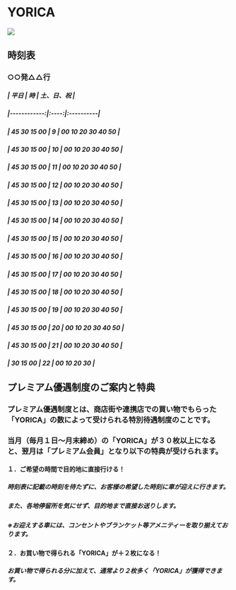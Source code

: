# YORICA  
  
![](map.jpg)  
  
## 時刻表  
  
### ○○発△△行  
##### |     平日    |  時  | 土、日、祝 |  
##### |------------:|:----:|:----------|  
##### | 45 30 15 00 | 9 | 00 10 20 30 40 50 |  
##### | 45 30 15 00 | 10 | 00 10 20 30 40 50 |  
##### | 45 30 15 00 | 11 | 00 10 20 30 40 50 |  
##### | 45 30 15 00 | 12 | 00 10 20 30 40 50 |  
##### | 45 30 15 00 | 13 | 00 10 20 30 40 50 |  
##### | 45 30 15 00 | 14 | 00 10 20 30 40 50 |  
##### | 45 30 15 00 | 15 | 00 10 20 30 40 50 |  
##### | 45 30 15 00 | 16 | 00 10 20 30 40 50 |  
##### | 45 30 15 00 | 17 | 00 10 20 30 40 50 |  
##### | 45 30 15 00 | 18 | 00 10 20 30 40 50 |  
##### | 45 30 15 00 | 19 | 00 10 20 30 40 50 |  
##### | 45 30 15 00 | 20 | 00 10 20 30 40 50 |  
##### | 45 30 15 00 | 21 | 00 10 20 30 40 50 |  
##### |    30 15 00 | 22 | 00 10 20 30       |  
  
  
  
## プレミアム優遇制度のご案内と特典  
  
### プレミアム優遇制度とは、商店街や連携店での買い物でもらった「YORICA」の数によって受けられる特別待遇制度のことです。  
### 当月（毎月１日～月末締め）の「YORICA」が３０枚以上になると、翌月は「プレミアム会員」となり以下の特典が受けられます。  
  
#### １．ご希望の時間で目的地に直接行ける！  
##### 時刻表に記載の時刻を待たずに、お客様の希望した時刻に車が迎えに行きます。  
##### また、各地停留所を気にせず、目的地まで直接お送りします。
##### ※お迎えする車には、コンセントやブランケット等アメニティーを取り揃えております。
  
#### ２．お買い物で得られる「YORICA」が＋２枚になる！  
##### お買い物で得られる分に加えて、通常より２枚多く「YORICA」が獲得できます。  
  
  
  
  
